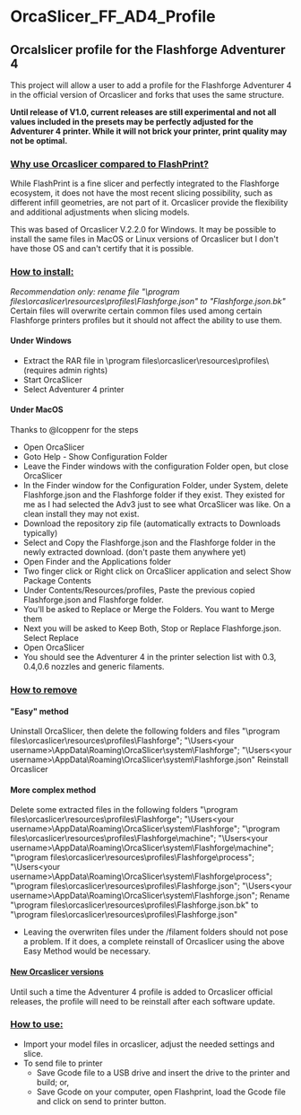 # OrcaSlicer_FF_AD4_Profile
## **Orcalslicer profile for the Flashforge Adventurer 4**

This project will allow a user to add a profile for the Flashforge Adventurer 4 in the official version of Orcaslicer and forks that uses the same structure.

**Until release of V1.0, current releases are still experimental and not all values included in the presets may be perfectly adjusted for the Adventurer 4 printer. While it will not brick your printer, print quality may not be optimal.**

### <ins>**Why use Orcaslicer compared to FlashPrint?**</ins>
While FlashPrint is a fine slicer and perfectly integrated to the Flashforge ecosystem, it does not have the most recent slicing possibility, such as different infill geometries, are not part of it. Orcaslicer provide the flexibility and additional adjustments when slicing models. 

This was based of Orcaslicer V.2.2.0 for Windows. It may be possible to install the same files in MacOS or Linux versions of Orcaslicer but I don't have those OS and can't certify that it is possible.

### <ins>**How to install:**</ins>
_Recommendation only: rename file "\program files\orcaslicer\resources\profiles\Flashforge.json" to "Flashforge.json.bk"_
Certain files will overwrite certain common files used among certain Flashforge printers profiles but it should not affect the ability to use them.

#### Under Windows ####
- Extract the RAR file in \program files\orcaslicer\resources\profiles\ (requires admin rights)
- Start OrcaSlicer
- Select Adventurer 4 printer

#### Under MacOS #### 
Thanks to @lcoppenr for the steps

- Open OrcaSlicer
- Goto Help - Show Configuration Folder
- Leave the Finder windows with the configuration Folder open, but close OrcaSlicer
- In the Finder window for the Configuration Folder, under System, delete Flashforge.json and the Flashforge folder if they exist. They existed for me as I had selected the Adv3 just to see what OrcaSlicer was like. On a clean install they may not exist.
- Download the repository zip file (automatically extracts to Downloads typically)
- Select and Copy the Flashforge.json and the Flashforge folder in the newly extracted download. (don't paste them anywhere yet)
- Open Finder and the Applications folder
- Two finger click or Right click on OrcaSlicer application and select Show Package Contents
- Under Contents/Resources/profiles, Paste the previous copied Flashforge.json and Flashforge folder.
- You'll be asked to Replace or Merge the Folders. You want to Merge them
- Next you will be asked to Keep Both, Stop or Replace Flashforge.json. Select Replace
- Open OrcaSlicer
- You should see the Adventurer 4 in the printer selection list with 0.3, 0.4,0.6 nozzles and generic filaments.

### <ins>**How to remove**</ins>
#### **"Easy" method**
Uninstall OrcaSlicer, then delete the following folders and files 
  "\program files\orcaslicer\resources\profiles\Flashforge"; 
  "\Users\<your username>\AppData\Roaming\OrcaSlicer\system\Flashforge\"; 
  "\Users\<your username>\AppData\Roaming\OrcaSlicer\system\Flashforge.json"
Reinstall Orcaslicer

#### **More complex method**
Delete some extracted files in the following folders
  "\program files\orcaslicer\resources\profiles\Flashforge\"; 
  "\Users\<your username>\AppData\Roaming\OrcaSlicer\system\Flashforge\";
    "\program files\orcaslicer\resources\profiles\Flashforge\machine"; 
    "\Users\<your username>\AppData\Roaming\OrcaSlicer\system\Flashforge\machine";
    "\program files\orcaslicer\resources\profiles\Flashforge\process"; 
    "\Users\<your username>\AppData\Roaming\OrcaSlicer\system\Flashforge\process";
    "\program files\orcaslicer\resources\profiles\Flashforge.json"; 
    "\Users\<your username>\AppData\Roaming\OrcaSlicer\system\Flashforge.json";
  Rename
      "\program files\orcaslicer\resources\profiles\Flashforge.json.bk" to "\program files\orcaslicer\resources\profiles\Flashforge.json"
  * Leaving the overwriten files under the /filament folders should not pose a problem. If it does, a complete reinstall of Orcaslicer using the above Easy Method would be necessary.

#### <ins>**New Orcaslicer versions**</ins>
Until such a time the Adventurer 4 profile is added to Orcaslicer official releases, the profile will need to be reinstall after each software update.

### <ins>**How to use:**</ins>
  - Import your model files in orcaslicer, adjust the needed settings and slice.
  - To send file to printer
    - Save Gcode file to a USB drive and insert the drive to the printer and build; or,
    - Save Gcode on your computer, open Flashprint, load the Gcode file and click on send to printer button.
